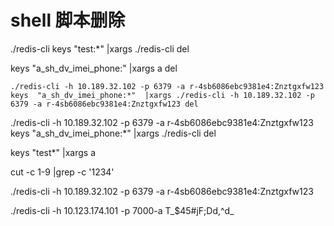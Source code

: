 # shell 脚本删除

./redis-cli keys "test:*" |xargs ./redis-cli del

keys "a_sh_dv_imei_phone:" |xargs a del

```
./redis-cli -h 10.189.32.102 -p 6379 -a r-4sb6086ebc9381e4:Znztgxfw123 keys  "a_sh_dv_imei_phone:*"  |xargs ./redis-cli -h 10.189.32.102 -p 6379 -a r-4sb6086ebc9381e4:Znztgxfw123 del
```



./redis-cli -h 10.189.32.102 -p 6379 -a r-4sb6086ebc9381e4:Znztgxfw123 keys  "a_sh_dv_imei_phone:*"  |xargs ./redis-cli del

keys "test*" |xargs a 

cut -c 1-9 |grep -c '1234'

./redis-cli -h 10.189.32.102 -p 6379 -a r-4sb6086ebc9381e4:Znztgxfw123

./redis-cli -h 10.123.174.101 -p 7000-a T_$45#jF;Dd,^d_